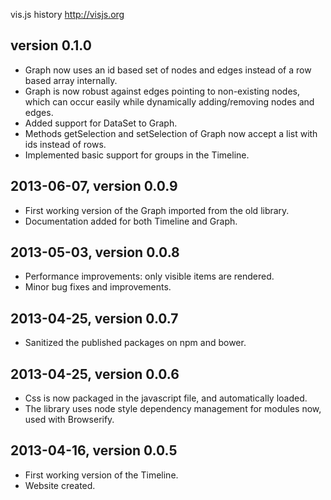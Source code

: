 vis.js history
http://visjs.org


## version 0.1.0

- Graph now uses an id based set of nodes and edges instead of a row based array
  internally.
- Graph is now robust against edges pointing to non-existing nodes, which
  can occur easily while dynamically adding/removing nodes and edges.
- Added support for DataSet to Graph.
- Methods getSelection and setSelection of Graph now accept a list with ids
  instead of rows.
- Implemented basic support for groups in the Timeline.


## 2013-06-07, version 0.0.9

- First working version of the Graph imported from the old library.
- Documentation added for both Timeline and Graph.


## 2013-05-03, version 0.0.8

- Performance improvements: only visible items are rendered.
- Minor bug fixes and improvements.


## 2013-04-25, version 0.0.7

- Sanitized the published packages on npm and bower.


## 2013-04-25, version 0.0.6

- Css is now packaged in the javascript file, and automatically loaded.
- The library uses node style dependency management for modules now, used
  with Browserify.


## 2013-04-16, version 0.0.5

- First working version of the Timeline.
- Website created.

